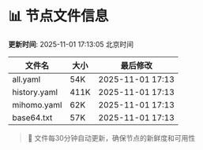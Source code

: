 # 📊 节点文件信息

**更新时间**: 2025-11-01 17:13:05 北京时间

| 文件名 | 大小 | 最后修改 |
|--------|------|----------|
| all.yaml | 54K | 2025-11-01 17:13 |
| history.yaml | 411K | 2025-11-01 17:13 |
| mihomo.yaml | 62K | 2025-11-01 17:13 |
| base64.txt | 57K | 2025-11-01 17:13 |

> 🔄 文件每30分钟自动更新，确保节点的新鲜度和可用性
